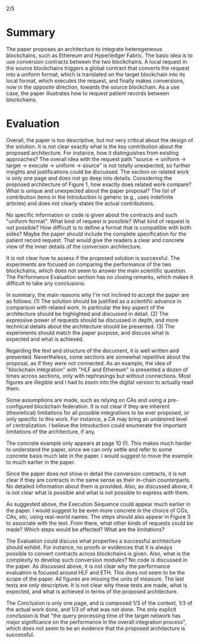 2/5

# Summary

The paper proposes an architecture to integrate heterogeneous blockchains, such
as Ethereum and Hyperledger Fabric.
The basic idea is to use conversion contracts between the two blockchains.
A local request in the source blockchains triggers a global contract that
converts the request into a uniform format, which is translated on the target
blockchain into its local format, which executes the request, and finally makes 
conversions, now in the opposite direction, towards the source blockchain.
As a use case, the paper illustrates how to request patient records between
blockchains.

# Evaluation

Overall, the paper is too descriptive, but not very critical about the design
of the solution.
It is not clear exactly what is the key contribution about the proposed
architecture.
For instance, how it distinguishes from existing approaches?
The overall idea with the request path "source -> uniform -> target -> execute
-> uniform -> source" is not totally unexpected, so further insights and
justifications could be discussed.
The section on related work is only one page and does not go deep into details.
Considering the proposed architecture of Figure 1, how exactly does related
work compare?
What is unique and unexpected about the paper proposal?
The list of contribution items in the Introduction is generic (e.g., uses
indefinite articles) and does not clearly states the actual contributions.

No specific information or code is given about the contracts and such "uniform
format".
What kind of request is possible?
What kind of request is *not* possible?
How difficult is to define a format that is compatible with both sides?
Maybe the paper should include the complete specification for the patient
record request.
That would give the readers a clear and concrete view of the inner details of
the conversion architecture.

It is not clear how to assess if the proposed solution is successful.
The experiments are focused on comparing the performance of the two
blockchains, which does not seem to answer the main scientific question.
The Performance Evaluation section has no closing remarks, which makes it
difficult to take any conclusions.

In summary, the main reasons why I'm not inclined to accept the paper are as
follows:
    (1) The solution should be justified as a scientific advance in comparison
        with related work. In particular the key aspect of the architecture
        should be highlighted and discussed in detail.
    (2) The expressive power of requests should be discussed in depth, and more
        technical details about the architecture should be presented.
    (3) The experiments should match the paper purpose, and discuss what is
        expected and what is achieved.

Regarding the text and structure of the document, it is well written and
presented.
Nevertheless, some sections are somewhat repetitive about the proposal, as if
they were not connected.
As an example, the idea of "blockchain integration" with "HLF and Ethereum" is
presented a dozen of times across sections, only with rephrasings but without
connections.
Most figures are illegible and I had to zoom into the digital version to
actually read them.

Some assumptions are made, such as relying on CAs and using a pre-configured
blockchain federation.
It is not clear if they are inherent (theoretical) limitations for all possible
integrations to be ever proposed, or only specific to this work.
For instance, a CA may bring an undesired level of centralization.
I believe the Introduction could enumerate the important limitations of the
architecture, if any.

The concrete example only appears at page 10 (!).
This makes much harder to understand the paper, since we can only settle and
refer to some concrete basis much late in the paper.
I would suggest to move the example to much earlier in the paper.

Since the paper does not show in detail the conversion contracts, it is not
clear if they are contracts in the same sense as their in-chain counterparts.
No detailed information about them is provided.
Also, as discussed above, it is not clear what is possible and what is not
possible to express with them.

As suggested above, the Execution Sequence could appear much earlier in the
paper.
I would suggest to be even more concrete in the choice of CGs, CAs, etc, using
real-world names.
The steps should also appear in Figure 3 to associate with the text.
From there, what other kinds of requests could be made?
Which steps would be affected?
What are the limitations?

The Evaluation could discuss what properties a successful architecture should
exhibit.
For instance, no proofs or evidences that it is always possible to convert
contracts across blockchains is given.
Also, what is the complexity to develop such conversion modules?
No code is discussed in the paper.
As discussed above, it is not clear why the performance evaluation is focused
around HLF and ETH.
This does not seem to be the scope of the paper.
All figures are missing the units of measure.
The last tests are only descriptive.
It is not clear why these tests are made, what is expected, and what is
achieved in terms of the proposed architecture.

The Conclusion is only one page, and is composed 1/3 of the context, 1/3 of the
actual work done, and 1/3 of what was not done.
The only explicit conclusion is that "the query processing time of the target
network has major significance on the performance in the overall integration
process", which does not seem to be an evidence that the proposed architecture
is successful.
